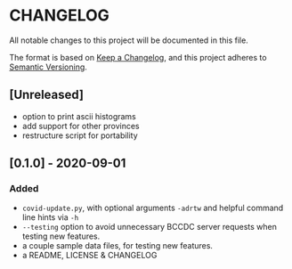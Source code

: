 # CHANGELOG

All notable changes to this project will be documented in this file.

The format is based on [Keep a Changelog](https://keepachangelog.com/en/1.0.0/),
and this project adheres to [Semantic Versioning](https://semver.org/spec/v2.0.0.html).

## [Unreleased]
- option to print ascii histograms
- add support for other provinces
- restructure script for portability

## [0.1.0] - 2020-09-01
### Added
- `covid-update.py`, with optional arguments `-adrtw` and helpful command line hints via `-h`
- `--testing` option to avoid unnecessary BCCDC server requests when testing new features.
- a couple sample data files, for testing new features.
- a README, LICENSE & CHANGELOG
